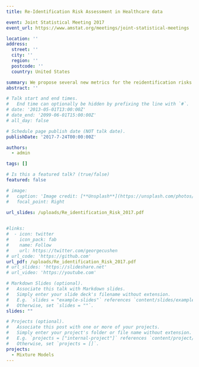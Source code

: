 ```yaml
---
title: Re-Identification Risk Assessment in Healthcare data

event: Joint Statistical Meeting 2017
event_url: https://www.amstat.org/meetings/joint-statistical-meetings

location: ''
address:
  street: ''
  city: ''
  region: ''
  postcode: ''
  country: United States

summary: We propose several new metrics for the reidentification risks in healthcare data
abstract: ''

# Talk start and end times.
#   End time can optionally be hidden by prefixing the line with `#`.
# date: '2013-05-01T13:00:00Z'
# date_end: '2099-06-01T15:00:00Z'
# all_day: false

# Schedule page publish date (NOT talk date).
publishDate: '2017-7-24T00:00:00Z'

authors:
  - admin

tags: []

# Is this a featured talk? (true/false)
featured: false

# image:
#   caption: 'Image credit: [**Unsplash**](https://unsplash.com/photos/bzdhc5b3Bxs)'
#   focal_point: Right

url_slides: /uploads/Re_identification_Risk_2017.pdf
  

#links:
#  - icon: twitter
#    icon_pack: fab
#    name: Follow
#    url: https://twitter.com/georgecushen
# url_code: 'https://github.com'
url_pdf: /uploads/Re_identification_Risk_2017.pdf
# url_slides: 'https://slideshare.net'
# url_video: 'https://youtube.com'

# Markdown Slides (optional).
#   Associate this talk with Markdown slides.
#   Simply enter your slide deck's filename without extension.
#   E.g. `slides = "example-slides"` references `content/slides/example-slides.md`.
#   Otherwise, set `slides = ""`.
slides: ""

# Projects (optional).
#   Associate this post with one or more of your projects.
#   Simply enter your project's folder or file name without extension.
#   E.g. `projects = ["internal-project"]` references `content/project/deep-learning/index.md`.
#   Otherwise, set `projects = []`.
projects:
  - Mixture Models
---
```


